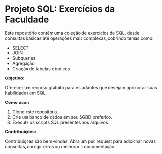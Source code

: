 # Projeto SQL: Exercícios da Faculdade

Este repositório contém uma coleção de exercícios de SQL, desde consultas básicas até operações mais complexas, cobrindo temas como:

* SELECT
* JOIN
* Subqueries
* Agregação
* Criação de tabelas e índices

**Objetivo:**

Oferecer um recurso gratuito para estudantes que desejam aprimorar suas habilidades em SQL.

**Como usar:**

1. Clone este repositório.
2. Crie um banco de dados em seu SGBD preferido.
3. Execute os scripts SQL presentes nos arquivos.

**Contribuições:**

Contribuições são bem-vindas! Abra um pull request para adicionar novas consultas, corrigir erros ou melhorar a documentação.

